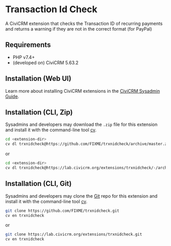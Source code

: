 # Transaction Id Check
A CiviCRM extension that checks the Transaction ID of recurring payments and returns a warning if they are not in the correct format (for PayPal)

## Requirements

* PHP v7.4+
* (developed on) CiviCRM 5.63.2

## Installation (Web UI)

Learn more about installing CiviCRM extensions in the [CiviCRM Sysadmin Guide](https://docs.civicrm.org/sysadmin/en/latest/customize/extensions/).

## Installation (CLI, Zip)

Sysadmins and developers may download the `.zip` file for this extension and
install it with the command-line tool [cv](https://github.com/civicrm/cv).

```bash
cd <extension-dir>
cv dl trxnidcheck@https://github.com/FIXME/trxnidcheck/archive/master.zip
```
or
```bash
cd <extension-dir>
cv dl trxnidcheck@https://lab.civicrm.org/extensions/trxnidcheck/-/archive/main/trxnidcheck-main.zip
```

## Installation (CLI, Git)

Sysadmins and developers may clone the [Git](https://en.wikipedia.org/wiki/Git) repo for this extension and
install it with the command-line tool [cv](https://github.com/civicrm/cv).

```bash
git clone https://github.com/FIXME/trxnidcheck.git
cv en trxnidcheck
```
or
```bash
git clone https://lab.civicrm.org/extensions/trxnidcheck.git
cv en trxnidcheck
```
